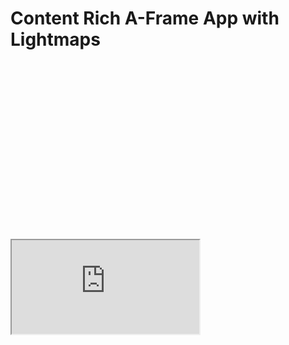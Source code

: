 # Content Rich A-Frame App with Lightmaps

<div class="keep-iframe-ratio">
  <svg viewBox="0 0 16 9" xmlns="http://www.w3.org/2000/svg"></svg>
  <iframe src="https://spaces.archilogic.com/model/archilogic/k02on21n?modelResourceId=4bb4f090-1c1f-4ccb-b9b0-ad3495a3ead8&autostart=0&mode=view"></iframe>
</div>
